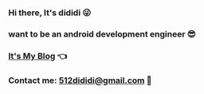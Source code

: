 ### Hi there, It's dididi :stuck_out_tongue_winking_eye:
### want to be an android development engineer :sunglasses:
### [It's My Blog](https://www.jianshu.com/u/654b475199fb) :point_left:
### Contact me: 512dididi@gmail.com :email:
